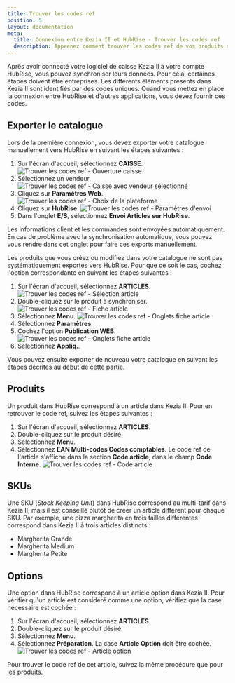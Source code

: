 ```yaml
---
title: Trouver les codes ref
position: 5
layout: documentation
meta:
  title: Connexion entre Kezia II et HubRise - Trouver les codes ref
  description: Apprenez comment trouver les codes ref de vos produits sur Kezia II. Lancez l'application et suivez ces instructions.
---
```


Après avoir connecté votre logiciel de caisse Kezia II à votre compte HubRise, vous pouvez synchroniser leurs données. Pour cela, certaines étapes doivent être entreprises. Les différents éléments présents dans Kezia II sont identifiés par des codes uniques. Quand vous mettez en place la connexion entre HubRise et d'autres applications, vous devez fournir ces codes.

## Exporter le catalogue

Lors de la première connexion, vous devez exporter votre catalogue manuellement vers HubRise en suivant les étapes suivantes :

1. Sur l'écran d'accueil, sélectionnez **CAISSE**.
   ![Trouver les codes ref - Ouverture caisse](../images/011-fr-jdc-ouverture-caisse.png)
1. Sélectionnez un vendeur.
   ![Trouver les codes ref - Caisse avec vendeur sélectionné](../images/012-fr-jdc-vendeur-selectionne.png)
1. Cliquez sur **Paramètres Web**.
   ![Trouver les codes ref - Choix de la plateforme](../images/013-fr-jdc-choix-plateforme.png)
1. Cliquez sur **HubRise**.
   ![Trouver les codes ref - Paramètres d'envoi](../images/014-fr-jdc-parametres-envoi.png)
1. Dans l'onglet **E/S**, sélectionnez **Envoi Articles sur HubRise**.

Les informations client et les commandes sont envoyées automatiquement. En cas de problème avec la synchronisation automatique, vous pouvez vous rendre dans cet onglet pour faire ces exports manuellement.

Les produits que vous créez ou modifiez dans votre catalogue ne sont pas systématiquement exportés vers HubRise. Pour que ce soit le cas, cochez l'option correspondante en suivant les étapes suivantes :

1. Sur l'écran d'accueil, sélectionnez **ARTICLES**.
   ![Trouver les codes ref - Sélection article](../images/015-fr-jdc-selection-article.png)
1. Double-cliquez sur le produit à synchroniser.
   ![Trouver les codes ref - Fiche article](../images/016-fr-jdc-fiche-article.png)
1. Sélectionnez **Menu**.
   ![Trouver les codes ref - Onglets fiche article](../images/017-fr-jdc-fiche-article-onglets.png)
1. Sélectionnez **Paramètres**.
1. Cochez l'option **Publication WEB**.
   ![Trouver les codes ref - Onglets fiche article](../images/018-fr-jdc-fiche-article-publication-web.png)
1. Sélectionnez **Appliq.**.

Vous pouvez ensuite exporter de nouveau votre catalogue en suivant les étapes décrites au début de [cette partie](/apps/kezia/map-ref-codes#exporter-le-catalogue).

## Produits

Un produit dans HubRise correspond à un article dans Kezia II. Pour en retrouver le code ref, suivez les étapes suivantes :

1. Sur l'écran d'accueil, sélectionnez **ARTICLES**.
1. Double-cliquez sur le produit désiré.
1. Sélectionnez **Menu**.
1. Sélectionnez **EAN Multi-codes Codes comptables**. Le code ref de l'article s'affiche dans la section **Code article**, dans le champ **Code Interne**.
   ![Trouver les codes ref - Code article](../images/019-fr-jdc-fiche-article-code.png)

## SKUs

Une SKU (*Stock Keeping Unit*) dans HubRise correspond au multi-tarif dans Kezia II, mais il est conseillé plutôt de créer un article différent pour chaque SKU. Par exemple, une pizza margherita en trois tailles différentes correspond dans Kezia II à trois articles distincts :
- Margherita Grande
- Margherita Medium
- Margherita Petite

## Options

Une option dans HubRise correspond à un article option dans Kezia II. Pour vérifier qu'un article est considéré comme une option, vérifiez que la case nécessaire est cochée :

1. Sur l'écran d'accueil, sélectionnez **ARTICLES**.
1. Double-cliquez sur le produit désiré.
1. Sélectionnez **Menu**.
1. Sélectionnez **Préparation**. La case **Article Option** doit être cochée.
   ![Trouver les codes ref - Article option](../images/020-fr-jdc-fiche-article-option.png)

Pour trouver le code ref de cet article, suivez la même procédure que pour les [produits](/apps/kezia/map-ref-codes#produits).